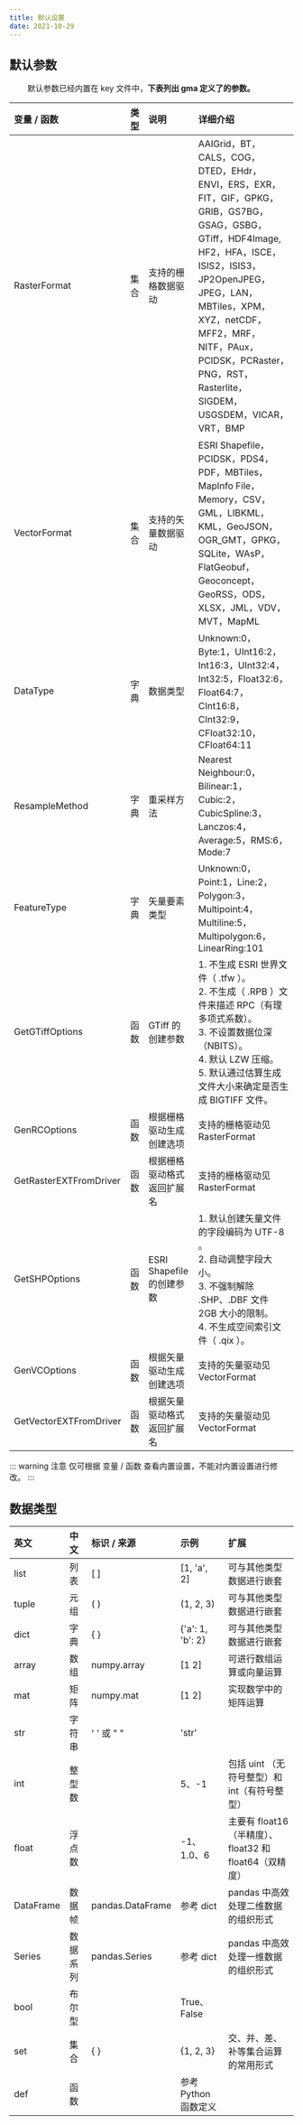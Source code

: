 ```yaml
---
title: 默认设置
date: 2021-10-29
---
```


## 默认参数

&emsp;&emsp; 默认参数已经内置在 key 文件中，**下表列出 gma 定义了的参数。**

| 变量 / 函数 | 类型 | 说明 | 详细介绍 |
| :----| :---- | :---- | :----- |
| RasterFormat | 集合 | 支持的栅格数据驱动 | AAIGrid，BT，CALS，COG，DTED，EHdr，ENVI，ERS，EXR，FIT，GIF，GPKG，GRIB，GS7BG，GSAG，GSBG，GTiff，HDF4Image, HF2，HFA，ISCE，ISIS2，ISIS3，JP2OpenJPEG，JPEG，LAN，MBTiles，XPM，XYZ，netCDF，MFF2，MRF，NITF，PAux，PCIDSK，PCRaster，PNG，RST，Rasterlite，SIGDEM，USGSDEM，VICAR，VRT，BMP |
| VectorFormat | 集合 | 支持的矢量数据驱动 | ESRI Shapefile，PCIDSK，PDS4，PDF，MBTiles，MapInfo File，Memory，CSV，GML，LIBKML，KML，GeoJSON，OGR_GMT，GPKG，SQLite，WAsP，FlatGeobuf，Geoconcept，GeoRSS，ODS，XLSX，JML，VDV，MVT，MapML |
| DataType | 字典 | 数据类型 | Unknown:0，Byte:1，UInt16:2，Int16:3，UInt32:4，Int32:5，Float32:6，Float64:7，CInt16:8，CInt32:9，CFloat32:10，CFloat64:11 |
| ResampleMethod | 字典 | 重采样方法 | Nearest Neighbour:0，Bilinear:1，Cubic:2，CubicSpline:3，Lanczos:4，Average:5，RMS:6，Mode:7 |
| FeatureType | 字典 | 矢量要素类型 | Unknown:0，Point:1，Line:2，Polygon:3，Multipoint:4，Multiline:5，Multipolygon:6，LinearRing:101 |
| GetGTiffOptions | 函数 | GTiff 的创建参数 | 1. 不生成 ESRI 世界文件（ .tfw ）。<br> 2. 不生成（ .RPB ）文件来描述 RPC（有理多项式系数）。<br> 3.  不设置数据位深（NBITS）。<br> 4. 默认 LZW 压缩。<br> 5.  默认通过估算生成文件大小来确定是否生成 BIGTIFF 文件。 |
| GenRCOptions | 函数 | 根据栅格驱动生成创建选项 | 支持的栅格驱动见 RasterFormat  |
| GetRasterEXTFromDriver | 函数 | 根据栅格驱动格式返回扩展名|  支持的栅格驱动见 RasterFormat   |
| GetSHPOptions | 函数 | ESRI Shapefile 的创建参数  | 1. 默认创建矢量文件的字段编码为 UTF-8 。<br>2. 自动调整字段大小。 <br>3. 不强制解除 .SHP、.DBF 文件 2GB 大小的限制。 <br>4. 不生成空间索引文件（ .qix ）。 |
| GenVCOptions | 函数 | 根据矢量驱动生成创建选项 | 支持的矢量驱动见 VectorFormat   |
| GetVectorEXTFromDriver | 函数 | 根据矢量驱动格式返回扩展名 | 支持的矢量驱动见 VectorFormat |

::: warning 注意
仅可根据 变量 / 函数 查看内置设置，不能对内置设置进行修改。
:::

## 数据类型

|英文 | 中文 | 标识 / 来源 | 示例 | 扩展 |
| :--- | :---- | :---- | :---- | :---- |
|list   |列表 |[ ] |[1, 'a', 2] |可与其他类型数据进行嵌套 |
| tuple | 元组 | ( ) | (1, 2, 3) | 可与其他类型数据进行嵌套 |
| dict | 字典 | { } | {'a': 1, 'b': 2} | 可与其他类型数据进行嵌套 |
| array | 数组 | numpy.array      | [1 2]            | 可进行数组运算或向量运算 |
| mat | 矩阵     | numpy.mat        | [1 2]            | 实现数学中的矩阵运算  |
| str | 字符串 | ' ' 或 " " | 'str' |  |
| int | 整型数 |                  | 5、-1            | 包括 uint （无符号整型）和 int（有符号整型） |
| float | 浮点数 |                  | -1、1.0、6       | 主要有 float16（半精度）、float32 和 float64（双精度） |
| DataFrame | 数据帧 | pandas.DataFrame | 参考 dict        | pandas 中高效处理二维数据的组织形式 |
| Series | 数据系列 | pandas.Series | 参考 dict | pandas 中高效处理一维数据的组织形式 |
| bool | 布尔型 |  | True、False |  |
| set | 集合 | { } | {1, 2, 3} | 交、并、差、补等集合运算的常用形式 |
| def | 函数 | | 参考 Python 函数定义 |  |
